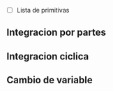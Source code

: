 
- [ ] Lista de primitivas

## Integracion por partes
## Integracion ciclica
## Cambio de variable

